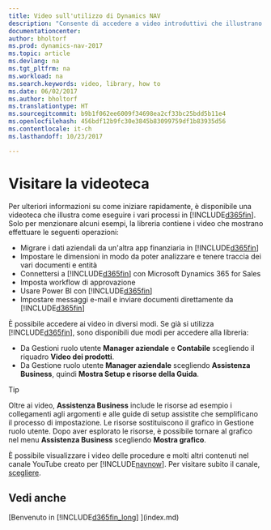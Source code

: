 ```yaml
---
title: Video sull'utilizzo di Dynamics NAV
description: "Consente di accedere a video introduttivi che illustrano come eseguire le attività comuni."
documentationcenter: 
author: bholtorf
ms.prod: dynamics-nav-2017
ms.topic: article
ms.devlang: na
ms.tgt_pltfrm: na
ms.workload: na
ms.search.keywords: video, library, how to
ms.date: 06/02/2017
ms.author: bholtorf
ms.translationtype: HT
ms.sourcegitcommit: b9b1f062ee6009f34698ea2cf33bc25bdd5b11e4
ms.openlocfilehash: 456bdf12b9fc30e3845b83099759df1b83935d56
ms.contentlocale: it-ch
ms.lasthandoff: 10/23/2017

---
```

# <a name="visit-our-video-library"></a>Visitare la videoteca
Per ulteriori informazioni su come iniziare rapidamente, è disponibile una videoteca che illustra come eseguire i vari processi in [!INCLUDE[d365fin](includes/d365fin_md.md)]. Solo per menzionare alcuni esempi, la libreria contiene i video che mostrano effettuare le seguenti operazioni:  

* Migrare i dati aziendali da un'altra app finanziaria in [!INCLUDE[d365fin](includes/d365fin_md.md)]  
* Impostare le dimensioni in modo da poter analizzare e tenere traccia dei vari documenti e entità
* Connettersi a [!INCLUDE[d365fin](includes/d365fin_md.md)] con Microsoft Dynamics 365 for Sales
* Imposta workflow di approvazione  
* Usare Power BI con [!INCLUDE[d365fin](includes/d365fin_md.md)]  
* Impostare messaggi e-mail e inviare documenti direttamente da [!INCLUDE[d365fin](includes/d365fin_md.md)]  

È possibile accedere ai video in diversi modi. Se già si utilizza [!INCLUDE[d365fin](includes/d365fin_md.md)], sono disponibili due modi per accedere alla libreria:

* Da Gestioni ruolo utente **Manager aziendale** e **Contabile** scegliendo il riquadro **Video dei prodotti**.  
* Da Gestione ruolo utente **Manager aziendale** scegliendo **Assistenza Business**, quindi **Mostra Setup e risorse della Guida**.  

> [!Tip]  
> Oltre ai video, **Assistenza Business** include le risorse ad esempio i collegamenti agli argomenti e alle guide di setup assistite che semplificano il processo di impostazione. Le risorse sostituiscono il grafico in Gestione ruolo utente. Dopo aver esplorato le risorse, è possibile tornare al grafico nel menu **Assistenza Business** scegliendo **Mostra grafico**.  

È possibile visualizzare i video delle procedure e molti altri contenuti nel canale YouTube creato per [!INCLUDE[navnow](includes/navnow_md.md)]. Per visitare subito il canale, [scegliere](https://go.microsoft.com/fwlink/?linkid=851533).

## <a name="see-also"></a>Vedi anche
[Benvenuto in [!INCLUDE[d365fin_long](includes/d365fin_long_md.md)] ](index.md)

